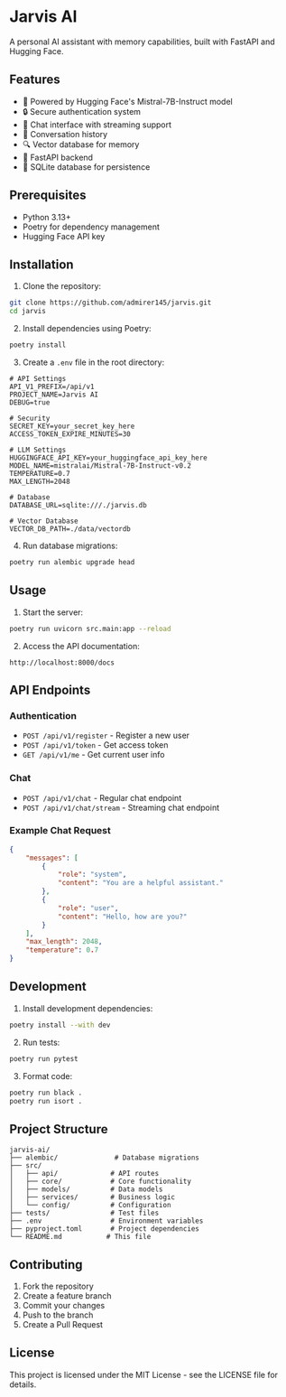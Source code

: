 # Jarvis AI

A personal AI assistant with memory capabilities, built with FastAPI and Hugging Face.

## Features

- 🤖 Powered by Hugging Face's Mistral-7B-Instruct model
- 🔒 Secure authentication system
- 💬 Chat interface with streaming support
- 📝 Conversation history
- 🔍 Vector database for memory
- 🚀 FastAPI backend
- 🎯 SQLite database for persistence

## Prerequisites

- Python 3.13+
- Poetry for dependency management
- Hugging Face API key

## Installation

1. Clone the repository:
```bash
git clone https://github.com/admirer145/jarvis.git
cd jarvis
```

2. Install dependencies using Poetry:
```bash
poetry install
```

3. Create a `.env` file in the root directory:
```env
# API Settings
API_V1_PREFIX=/api/v1
PROJECT_NAME=Jarvis AI
DEBUG=true

# Security
SECRET_KEY=your_secret_key_here
ACCESS_TOKEN_EXPIRE_MINUTES=30

# LLM Settings
HUGGINGFACE_API_KEY=your_huggingface_api_key_here
MODEL_NAME=mistralai/Mistral-7B-Instruct-v0.2
TEMPERATURE=0.7
MAX_LENGTH=2048

# Database
DATABASE_URL=sqlite:///./jarvis.db

# Vector Database
VECTOR_DB_PATH=./data/vectordb
```

4. Run database migrations:
```bash
poetry run alembic upgrade head
```

## Usage

1. Start the server:
```bash
poetry run uvicorn src.main:app --reload
```

2. Access the API documentation:
```
http://localhost:8000/docs
```

## API Endpoints

### Authentication
- `POST /api/v1/register` - Register a new user
- `POST /api/v1/token` - Get access token
- `GET /api/v1/me` - Get current user info

### Chat
- `POST /api/v1/chat` - Regular chat endpoint
- `POST /api/v1/chat/stream` - Streaming chat endpoint

### Example Chat Request
```json
{
    "messages": [
        {
            "role": "system",
            "content": "You are a helpful assistant."
        },
        {
            "role": "user",
            "content": "Hello, how are you?"
        }
    ],
    "max_length": 2048,
    "temperature": 0.7
}
```

## Development

1. Install development dependencies:
```bash
poetry install --with dev
```

2. Run tests:
```bash
poetry run pytest
```

3. Format code:
```bash
poetry run black .
poetry run isort .
```

## Project Structure

```
jarvis-ai/
├── alembic/              # Database migrations
├── src/
│   ├── api/             # API routes
│   ├── core/            # Core functionality
│   ├── models/          # Data models
│   ├── services/        # Business logic
│   └── config/          # Configuration
├── tests/               # Test files
├── .env                 # Environment variables
├── pyproject.toml       # Project dependencies
└── README.md           # This file
```

## Contributing

1. Fork the repository
2. Create a feature branch
3. Commit your changes
4. Push to the branch
5. Create a Pull Request

## License

This project is licensed under the MIT License - see the LICENSE file for details. 